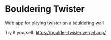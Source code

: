 # Bouldering Twister

Web app for playing twister on a bouldering wall

Try it yourself: https://boulder-twister.vercel.app/
